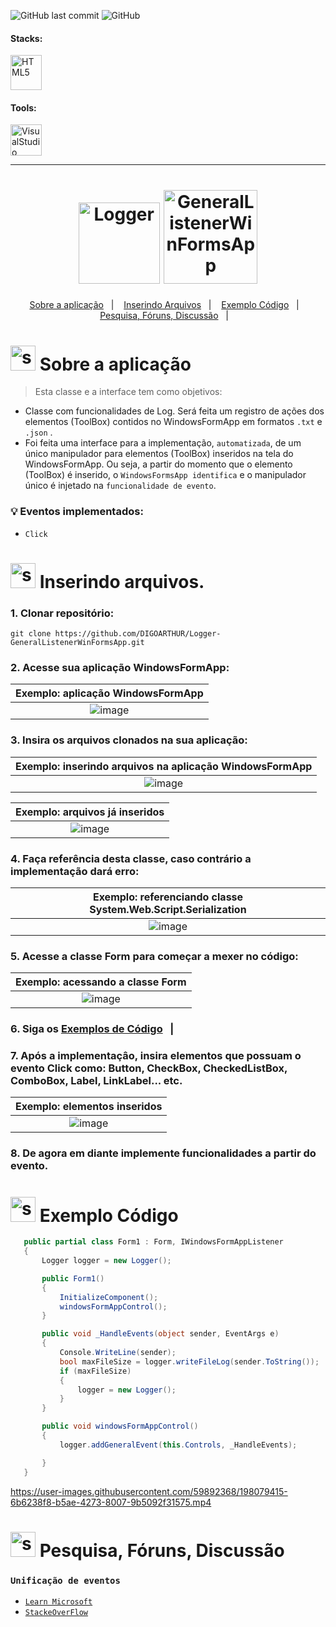 <!-- VISUALIZAR NO VSCODE  CTRL + K  V -->

<!-- BADGES https://www.youtube.com/watch?v=cRoBt6AZgjc
https://dev.to/envoy_/150-badges-for-github-pnk

BUILD BADGES
https://shields.io
ICONS
https://simpleicons.org/?q=react

EXEMPLO

 <a href="https://devdigoarthur.notion.site/Map-a87c73417a064372b122bf448f4c6ed4"> ![Alt ou título da imagem](https://img.shields.io/badge/-JavaScript-/?logo=JavaScript&logoColor=white&color=yellow)<a/>

# JavaScript - Nome que aparece na Bag
# logo=JavaScript - Muda a logo vide <https://simpleicons.org/?q=react>
# color=yellow - Define a cor da bag
# logoColor=white - Define a cor do icone
-->



 <!------------------------------------PROJECT SHIELD-->
![GitHub last commit](https://img.shields.io/github/last-commit/digoarthur/Logger-GeneralListenerWinFormsApp)
![GitHub](https://img.shields.io/github/license/digoarthur/Logger-GeneralListenerWinFormsApp)
  
  

 <!------------------------------------STACKS-->
#### Stacks:
<p align="left">

   <a href="https://learn.microsoft.com/en-us/dotnet/csharp/"><img  alt="HTML5"  width="50" height="56" src="https://user-images.githubusercontent.com/59892368/198045856-4eebd1f6-cb12-4d74-ab58-7e439a61892f.png"><a/>

</p>
  

 <!------------------------------------TOOLS-->
 #### Tools:
 <a href="https://code.visualstudio.com/"><img  alt="VisualStudio"  width="50" height="50" src="https://user-images.githubusercontent.com/59892368/198056664-dfda83c1-91ef-4d09-a83c-a44d93451e4f.svg"><a/>

     
<hr>
  
  <!------------------------------------PROJECT ICON-->
  
   
   <h1 align="center">
  <img height="130"  alt="Logger" title="Logger" src="https://user-images.githubusercontent.com/59892368/198055388-58b9d84b-cbeb-42b2-8eb8-f10bd940761d.png" />
   <img height="150"  alt="GeneralListenerWinFormsApp" title="GeneralListenerWinFormsApp" src="https://user-images.githubusercontent.com/59892368/198056209-403f7e87-d69d-40f5-b865-2a98621e21f9.png" />
 </h1>
   

   <!------------------------------------SUMMARY-->
<p align="center">
  <a href="https://github.com/DIGOARTHUR/Logger-GeneralListenerWinFormsApp#--sobre-a-aplica%C3%A7%C3%A3o-">Sobre a aplicação</a>&nbsp;&nbsp;&nbsp;|&nbsp;&nbsp;&nbsp;
  <a href="https://github.com/DIGOARTHUR/Logger-GeneralListenerWinFormsApp#-inserindo-arquivos"> Inserindo Arquivos</a>&nbsp;&nbsp;&nbsp;|&nbsp;&nbsp;&nbsp;
  <a href="https://github.com/DIGOARTHUR/Logger-GeneralListenerWinFormsApp#-exemplo-c%C3%B3digo-">Exemplo Código</a>&nbsp;&nbsp;&nbsp;|&nbsp;&nbsp;&nbsp;
<a href="https://github.com/DIGOARTHUR/Logger-GeneralListenerWinFormsApp/edit/main/README.md#-pesquisa-f%C3%B3runs-discuss%C3%A3o-"> Pesquisa, Fóruns, Discussão</a>&nbsp;&nbsp;&nbsp;|&nbsp;&nbsp;&nbsp;
 
</p>  

  
  
<!------------------------------------DESCRIPTION-->

# <img  alt="skills"  width="40" height="40" src="https://user-images.githubusercontent.com/59892368/148622497-164365e8-f6b0-4f40-bc75-a0ed4da6059b.png">  Sobre a aplicação <!---write here : talk a little about project: what's does, example.  -->
> Esta classe e a interface tem como objetivos: 
 * Classe com funcionalidades de Log. Será feita um registro de ações dos elementos (ToolBox) contidos no WindowsFormApp em formatos `.txt` e `.json` .
 * Foi feita uma interface para a implementação, `automatizada`, de um único manipulador para elementos (ToolBox)  inseridos na tela do WindowsFormApp. 
 Ou seja, a partir do momento que o elemento (ToolBox)  é inserido, o `WindowsFormsApp identifica` e o manipulador único é injetado na `funcionalidade de evento`.
 
  ###  💡 Eventos implementados:
 * `Click`
 

     
   
<!------------------------------------RUN APP-->
 
 # <img  alt="skills"  width="40" height="40" src="https://user-images.githubusercontent.com/59892368/142216697-dd93272c-c614-4664-9d63-c4e4dfc3e0f3.gif"> Inserindo arquivos.

### 1. Clonar repositório:

```
git clone https://github.com/DIGOARTHUR/Logger-GeneralListenerWinFormsApp.git
```

### 2. Acesse sua aplicação WindowsFormApp:

|                                 Exemplo: aplicação WindowsFormApp                   |
| :--------------------------------------------------------------: |
|   ![image](https://user-images.githubusercontent.com/59892368/198069480-6e7fc23b-fc6f-4729-a9f8-ed87ed4b6b86.png)|

### 3. Insira os arquivos clonados na sua aplicação:

|                                 Exemplo: inserindo arquivos na aplicação WindowsFormApp                  |
| :--------------------------------------------------------------: |
|   ![image](https://user-images.githubusercontent.com/59892368/198070750-92057b48-b8d3-45e7-b41a-3c8ebfb7e8f1.png)|

|                                 Exemplo: arquivos já inseridos                  |
| :--------------------------------------------------------------: |
|   ![image](https://user-images.githubusercontent.com/59892368/198071202-1750620e-a519-4834-972c-6ced3fd543d6.png)|


### 4. Faça referência desta classe, caso contrário a implementação dará erro:

|                                 Exemplo: referenciando classe System.Web.Script.Serialization                 |
| :--------------------------------------------------------------: |
|   ![image](https://user-images.githubusercontent.com/59892368/198072945-7deb169a-c9e4-43dd-a8c9-7c58cdb2fc3c.png)|

### 5. Acesse a classe Form para começar a mexer no código:

|                                 Exemplo: acessando a classe Form               |
| :--------------------------------------------------------------: |
|  ![image](https://user-images.githubusercontent.com/59892368/198075740-ea6f5a8a-0a83-47ac-967e-397dfe7c6f9d.png)|

### 6. Siga os <a href="https://github.com/DIGOARTHUR/Logger-GeneralListenerWinFormsApp#-exemplo-c%C3%B3digo-">Exemplos de Código</a>&nbsp;&nbsp;&nbsp;|&nbsp;&nbsp;&nbsp;

### 7. Após a implementaçâo, insira elementos que possuam o evento Click como: Button, CheckBox, CheckedListBox, ComboBox, Label, LinkLabel...  etc.

|                                 Exemplo: elementos inseridos             |
| :--------------------------------------------------------------: |
|  ![image](https://user-images.githubusercontent.com/59892368/198076561-609534c9-be32-42e1-8224-995ed6b84ddc.png)|

### 8. De agora em diante implemente funcionalidades a partir do evento.


 <!------------------------------------EXAMPLE OF USE-->  
 
 # <img  alt="skills"  width="40" height="40" src="https://user-images.githubusercontent.com/59892368/198074644-9c48c7f1-23fe-4fba-b489-c787cdbbb15e.svg"> Exemplo Código <!---write here: example codes -->
 
 ```c#
    public partial class Form1 : Form, IWindowsFormAppListener
    {
        Logger logger = new Logger();

        public Form1()
        {
            InitializeComponent();
            windowsFormAppControl();
        }

        public void _HandleEvents(object sender, EventArgs e)
        {
            Console.WriteLine(sender);
            bool maxFileSize = logger.writeFileLog(sender.ToString());
            if (maxFileSize)
            {
                logger = new Logger();
            }
        }

        public void windowsFormAppControl()
        {
            logger.addGeneralEvent(this.Controls, _HandleEvents);

        }
    }
```
 
https://user-images.githubusercontent.com/59892368/198079415-6b6238f8-b5ae-4273-8007-9b5092f31575.mp4
 
 

<!------------------------------------EXAMPLE OF USE-->  
 
 # <img  alt="skills"  width="40" height="40" src="https://user-images.githubusercontent.com/59892368/198088694-8fb97b5c-75c2-42ea-ac41-5c0d797386a5.png"> Pesquisa, Fóruns, Discussão <!---write here: forum, fonts, links -->
   

###  `Unificação de eventos`
 * [`Learn Microsoft`](https://learn.microsoft.com/pt-br/dotnet/desktop/winforms/controls/overview-of-using-controls-in-windows-forms?view=netframeworkdesktop-4.8)
 * [`StackeOverFlow`](https://stackoverflow.com/questions/74195128/is-there-any-general-windowsformapp-event-listener)
 


<!---

Diretório Visual Studio Projetos

C:\Users\diegooliveira\source\repos

=====  ATIVIDADES  =====

Implementaçao JSON C# ✔️ 

https://medium.com/netcoders/alterando-o-conte%C3%BAdo-de-arquivos-no-formato-json-via-c%C3%B3digo-c-2b1c2322cbee

Unificação de eventos

https://learn.microsoft.com/pt-br/dotnet/desktop/winforms/controls/overview-of-using-controls-in-windows-forms?view=netframeworkdesktop-4.8

loop elementos windows form
https://stackoverflow.com/questions/74195128/is-there-any-general-windowsformapp-event-listener

definir qual tipo para cada foreach
https://stackoverflow.com/questions/1499049/foreach-control-in-form-how-can-i-do-something-to-all-the-textboxes-in-my-form

passar uma funcao<void> com parametro como parametro em outra função
 https://www.delftstack.com/pt/howto/csharp/pass-function-as-parameter-inside-another-function-in-csharp/

--->








 
 




 
 

